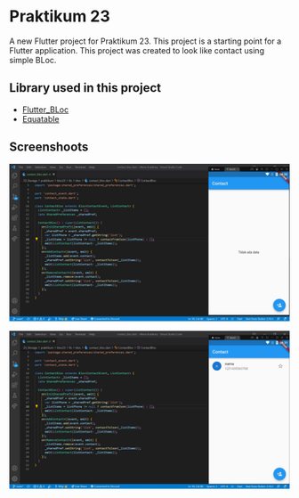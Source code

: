 # Praktikum 23

A new Flutter project for Praktikum 23. This project is a starting point for a Flutter application. This project was created to look like contact using simple BLoc.

## Library used in this project

- [Flutter_BLoc](https://pub.dev/packages/flutter_bloc)
- [Equatable](https://pub.dev/packages/equatable)

## Screenshoots

![Screenshoots Tugas BLoc](/23_Storage/screenshoots/tugas2.1.jpg)

![Screenshoots Tugas BLoc](/23_Storage/screenshoots/tugas2.2.jpg)